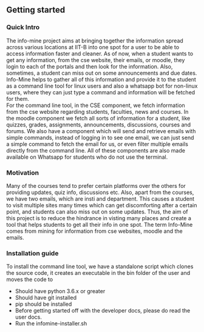 ## Getting started

### Quick Intro

The info-mine project aims at bringing together the information spread across various locations at IIT-B into one spot for a user to be able to access information faster and cleaner. As of now, when a student wants to get any information, from the cse website, their emails, or moodle, they login to each of the portals and then look for the information. Also, sometimes, a student can miss out on some announcements and due dates. Info-Mine helps to gather all of this information and provide it to the student as a command line tool for linux users and also a whatsapp bot for non-linux users, where they can just type a command and information will be fetched for them.   
For the command line tool, in the CSE component, we fetch information from the cse website regarding students, faculties, news and courses. In the moodle component we fetch all sorts of information for a student, like quizzes, grades, assignments, announcements, discussions, courses and forums. We also have a component which will send and retrieve emails with simple commands, instead of logging in to see one email, we can just send a simple command to fetch the email for us, or even filter multiple emails directly from the command line. All of these components are also made available on Whatsapp for students who do not use the terminal.

### Motivation

Many of the courses tend to prefer certain platforms over the others for providing updates, quiz info, discussions etc.
Also, apart from the courses, we have two emails, which are insti and department.
This causes a student to visit multiple sites many times which can get discomforting after a certain point, and students can also miss out on some updates.
Thus, the aim of this project is to reduce the hindrance in visting many places and create a tool that helps students to get all their info in one spot. 
The term Info-Mine comes from mining for information from cse websites, moodle and the emails.

### Installation guide

To install the command line tool, we have a standalone script which clones the source code, it creates an executable in the bin folder of the user and moves the code to 

* Should have python 3.6.x or greater
* Should have git installed
* pip should be installed
* Before getting started off with the developer docs, please do read the user docs.
* Run the infomine-installer.sh


